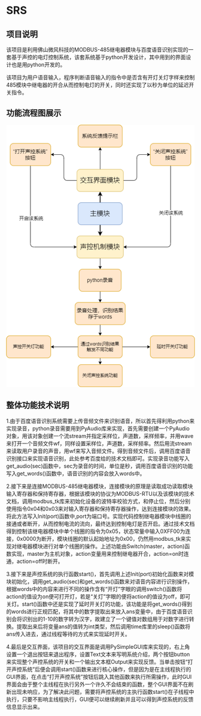 # SRS

## 项目说明

该项目是利用佛山微风科技的MODBUS-485继电器模块与百度语音识别实现的一套基于声控的电灯控制系统，该套系统基于python开发设计，其中用到的界面设计也是用python开发的。

该项目为用户语音输入，程序判断语音输入的指令中是否含有开灯关灯字样来控制485模块中继电器的开合从而控制电灯的开关，同时还实现了以秒为单位的延迟开关指令。

## 功能流程图展示

![SRS功能流程](./function.png)

## 整体功能技术说明

1.由于百度语音识别系统需要上传音频文件来识别语音，所以首先得利用python来实现录音，python录音需要用到PyAudio库来实现，首先需要创建一个PyAudio对象，用该对象创建一个流stream并指定采样位，声道数，采样频率，并用wave来打开一个音频文件wf，同样设置采样位，声道数，采样频率。然后用流stream来读取用户录音的声音，用wf来写入音频文件。得到音频文件后，调用百度语音识别接口来实现语音识别，此处参考百度给的技术文档即可。实现录音功能写入get_audio(sec)函数中，sec为录音的时间，单位是秒，调用百度语音识别的功能写入get_words()函数中，语音识别的内容会放入words中。


2.接下来是连接MODBUS-485继电器模块，连接模块的原理是读取成功读取模块输入寄存器和保持寄存器，根据该模块的协议为MODBUS-RTU以及该模块的技术文档，调用modbus_tk库来初始化设备的波特率校验方式，和停止位，然后分别使用指令0x04和0x03来对输入寄存器和保持寄存器操作，达到连接模块的效果。将此方法写入Init(port)函数中,port为端口号。实现代码控制继电器模块中线圈的接通或者断开，从而控制电流的流向，最终达到控制电灯是否开启。通过技术文档得到控制该继电器模块中单个线圈的指令为0x05，状态常量中输入0XFF00为连接，0x0000为断开，模块线圈的默认起始地址为0x00，仍然用modbus_tk来实现对继电器模块进行对单个线圈的操作。上述功能由Switch(master，action)函数实现，master为主机对象，action变量用来控制继电器开合，action=on时连通，action=off时断开。


3.接下来是声控系统的执行函数start()，首先调用上述Init(port)初始化函数来对模块初始化，调用get_audio(sec)和get_words()函数来对语音内容进行识别操作，根据words中的内容来进行不同的操作含有“开灯”字眼的调用switch()函数将action的值设为on便可打开灯，若是“关灯”字眼的便将action的值设为off，即可关灯。start()函数中还是实现了延时开关灯的功能，该功能是将get_words()得到的words进行正规匹配，将其中的数字提取出来放入ans变量中，由于百度语音识别会将识别出的1-10的数字转为汉字，故建立了一个键值对数组用于对数字进行转换。提取出来后将变量ans的值转为int类型，然后调用time库里的sleep()函数将ans传入进去，通过线程等待的方式来实现延时开关。


4.最后是交互界面，该项目的交互界面是调用PySimpleGUI库来实现的，右上角设置一个退出按钮来退出程序，设置Text文本来写明系统介绍，两个按钮button来实现整个声控系统的开关和一个输出文本框Output来实现反馈。当单击按钮“打开声控系统”后便会调用start()函数来进行核心操作，但是因为是在主线程执行的GUI界面，在点击“打开声控系统”按钮后跳入其他函数来执行所需操作，此时GUI界面会由于整个主线程在执行另外一个许久不会结束的函数，整个GUI界面不在刷新出现未响应，为了解决此问题，需要将声控系统的主执行函数start()在子线程中执行，只要不影响主线程执行，GUI便可以继续刷新并且可以得到声控系统的反馈信息显示出来。


